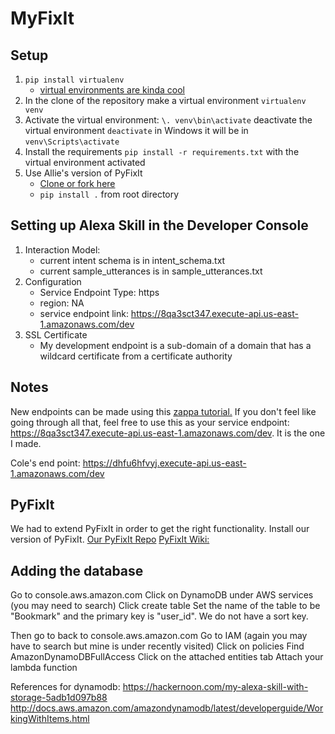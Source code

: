 # MyFixIt

## Setup
1. `pip install virtualenv`
    + [virtual environments are kinda cool](http://python-guide-pt-br.readthedocs.io/en/latest/dev/virtualenvs/ "Info")
2. In the clone of the repository make a virtual environment `virtualenv venv`
3. Activate the virtual environment: `\. venv\bin\activate` deactivate the virtual environment `deactivate` in Windows it will be in `venv\Scripts\activate`
4. Install the requirements `pip install -r requirements.txt` with the virtual environment activated
5. Use Allie's version of PyFixIt
    + [Clone or fork here](https://github.com/agiddings/pyfixit)
    + `pip install .` from root directory

## Setting up Alexa Skill in the Developer Console
1. Interaction Model:
    + current intent schema is in intent\_schema.txt
    + current sample_utterances is in sample\_utterances.txt
2. Configuration
    + Service Endpoint Type: https
    + region: NA
    + service endpoint link: <https://8qa3sct347.execute-api.us-east-1.amazonaws.com/dev>
3. SSL Certificate
    + My development endpoint is a sub-domain of a domain that has a wildcard certificate from a certificate authority

## Notes
New endpoints can be made using this [zappa tutorial.](https://developer.amazon.com/blogs/post/8e8ad73a-99e9-4c0f-a7b3-60f92287b0bf/new-alexa-tutorial-deploy-flask-ask-skills-to-aws-lambda-with-zappa "zappa tutorial")
If you don't feel like going through all that, feel free to use this as your service endpoint: <https://8qa3sct347.execute-api.us-east-1.amazonaws.com/dev>. It is the one I made.

Cole's end point: https://dhfu6hfvyj.execute-api.us-east-1.amazonaws.com/dev

## PyFixIt
We had to extend PyFixIt in order to get the right functionality. Install our version of PyFixIt.
[Our PyFixIt Repo](git@github.com:agiddings/pyfixit.git)
[PyFixIt Wiki:](https://pyfixit.readthedocs.io/en/latest/ "PyFixIt")

## Adding the database
Go to console.aws.amazon.com
Click on DynamoDB under AWS services (you may need to search)
Click create table
Set the name of the table to be "Bookmark" and the primary key is "user_id". We do not have a sort key.

Then go to back to console.aws.amazon.com
Go to IAM (again you may have to search but mine is under recently visited)
Click on policies
Find AmazonDynamoDBFullAccess
Click on the attached entities tab
Attach your lambda function

References for dynamodb:
https://hackernoon.com/my-alexa-skill-with-storage-5adb1d097b88
http://docs.aws.amazon.com/amazondynamodb/latest/developerguide/WorkingWithItems.html
